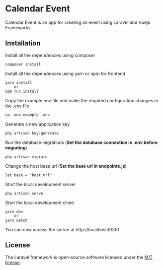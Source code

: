 # Calendar Event

Calendar Event is an app for creating an event using Laravel and Vuejs Frameworks.

## Installation
Install all the dependencies using composer

    composer install
    
Install all the dependencies using yarn or npm for frontend

    yarn install 
        or 
    npm run install

Copy the example env file and make the required configuration changes in the .env file

    cp .env.example .env

Generate a new application key

    php artisan key:generate

Run the database migrations (**Set the database connection in .env before migrating**)

    php artisan migrate

Change the host base url (**Set the base url in endpoints.js**)

    let base = "host_url"

Start the local development server

    php artisan serve
    
Start the local development client

    yarn dev
        or
    yarn watch

You can now access the server at http://localhost:8000

## License

The Laravel framework is open-source software licensed under the [MIT license](https://opensource.org/licenses/MIT).

